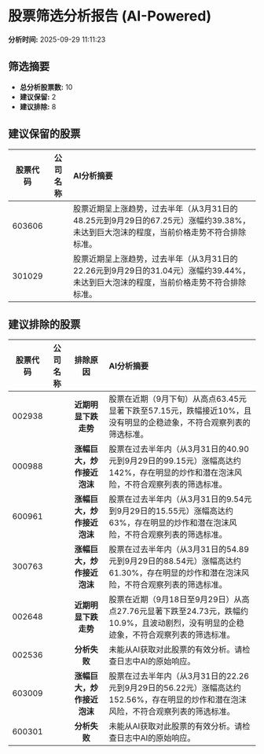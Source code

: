 # 股票筛选分析报告 (AI-Powered)

**分析时间:** 2025-09-29 11:11:23

## 筛选摘要

- **总分析股票数:** 10
- **建议保留:** 2
- **建议排除:** 8

## 建议保留的股票

| 股票代码 | 公司名称 | AI分析摘要 |
|:---:|:---:|:---|
| 603606 |  | 股票近期呈上涨趋势，过去半年（从3月31日的48.25元到9月29日的67.25元）涨幅约39.38%，未达到巨大泡沫的程度，当前价格走势不符合排除标准。 |
| 301029 |  | 股票近期呈上涨趋势，过去半年（从3月31日的22.26元到9月29日的31.04元）涨幅约39.44%，未达到巨大泡沫的程度，当前价格走势不符合排除标准。 |

## 建议排除的股票

| 股票代码 | 公司名称 | 排除原因 | AI分析摘要 |
|:---:|:---:|:---:|:---|
| 002938 |  | **近期明显下跌走势** | 股票在近期（9月下旬）从高点63.45元显著下跌至57.15元，跌幅接近10%，且没有明显的企稳迹象，不符合观察列表的筛选标准。 |
| 000988 |  | **涨幅巨大，炒作接近泡沫** | 股票在过去半年内（从3月31日的40.90元到9月29日的99.15元）涨幅高达约142%，存在明显的炒作和潜在泡沫风险，不符合观察列表的筛选标准。 |
| 600961 |  | **涨幅巨大，炒作接近泡沫** | 股票在过去半年内（从3月31日的9.54元到9月29日的15.55元）涨幅高达约63%，存在明显的炒作和潜在泡沫风险，不符合观察列表的筛选标准。 |
| 300763 |  | **涨幅巨大，炒作接近泡沫** | 股票在过去半年内（从3月31日的54.89元到9月29日的88.54元）涨幅高达约61.30%，存在明显的炒作和潜在泡沫风险，不符合观察列表的筛选标准。 |
| 002648 |  | **近期明显下跌走势** | 股票在近期（9月18日至9月29日）从高点27.76元显著下跌至24.73元，跌幅约10.9%，且波动剧烈，没有明显的企稳迹象，不符合观察列表的筛选标准。 |
| 002536 |  | **分析失败** | 未能从AI获取对此股票的有效分析。请检查日志中AI的原始响应。 |
| 603009 |  | **涨幅巨大，炒作接近泡沫** | 股票在过去半年内（从3月31日的22.26元到9月29日的56.22元）涨幅高达约152.56%，存在明显的炒作和潜在泡沫风险，不符合观察列表的筛选标准。 |
| 600301 |  | **分析失败** | 未能从AI获取对此股票的有效分析。请检查日志中AI的原始响应。 |
